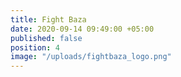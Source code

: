 ```yaml
---
title: Fight Baza
date: 2020-09-14 09:49:00 +05:00
published: false
position: 4
image: "/uploads/fightbaza_logo.png"
---
```


